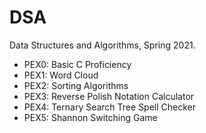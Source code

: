# DSA
Data Structures and Algorithms, Spring 2021.
- PEX0: Basic C Proficiency
- PEX1: Word Cloud
- PEX2: Sorting Algorithms 
- PEX3: Reverse Polish Notation Calculator
- PEX4: Ternary Search Tree Spell Checker
- PEX5: Shannon Switching Game

